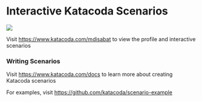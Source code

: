 # Interactive Katacoda Scenarios

[![](http://shields.katacoda.com/katacoda/mdisabat/count.svg)](https://www.katacoda.com/mdisabat "Get your profile on Katacoda.com")

Visit https://www.katacoda.com/mdisabat to view the profile and interactive scenarios

### Writing Scenarios
Visit https://www.katacoda.com/docs to learn more about creating Katacoda scenarios

For examples, visit https://github.com/katacoda/scenario-example
